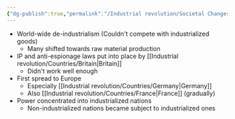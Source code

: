 ```yaml
---
{"dg-publish":true,"permalink":"/Industrial revolution/Societal Changes/International Industrialism/"}
---
```


* World-wide de-industrialism (Couldn't compete with industrialized goods)
	* Many shifted towards raw material production
*  IP and anti-espionage laws put into place by [[Industrial revolution/Countries/Britain\|Britain]]
	* Didn't work well enough
* First spread to Europe
	* Especially [[Industrial revolution/Countries/Germany\|Germany]]
	* Also [[Industrial revolution/Countries/France\|France]] (gradually)
* Power concentrated into industrialized nations
	* Non-industrialized nations became subject to industrialized ones